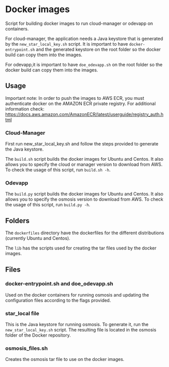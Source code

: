 # Docker images

Script for building docker images to run cloud-manager or odevapp on containers. 

For cloud-manager, the application needs a Java keystore that is generated by the `new_star_local_key.sh` script. It is important to have `docker-entrypoint.sh` and the generated keystore on the root folder so the docker build can copy them into the images.

For odevapp,it is important to have `doe_odevapp.sh` on the root folder so the docker build can copy them into the images.

## Usage

Important note: In order to push the images to AWS ECR, you must authenticate docker on the AMAZON ECR private registry. For additional information check: https://docs.aws.amazon.com/AmazonECR/latest/userguide/registry_auth.html

### Cloud-Manager
First run new_star_local_key.sh and follow the steps provided to generate the Java keystore.

The `build.sh` script builds the docker images for Ubuntu and Centos. It also allows you to specify the cloud or manager version to download from AWS. To check the usage of this script, run `build.sh -h`.

### Odevapp
The `build.py` script builds the docker images for Ubuntu and Centos. It also allows you to specify the osmosis version to download from AWS. To check the usage of this script, run `build.py -h`.

## Folders

The `dockerfiles` directory have the dockerfiles for the different distributions (currently Ubuntu and Centos).

The `lib` has the scripts used for creating the tar files used by the docker images.

## Files
### docker-entrypoint.sh and doe_odevapp.sh

Used on the docker containers for running osmosis and updating the configuration files according to the flags provided.

### star_local file

This is the Java keystore for running osmosis. To generate it, run the `new_star_local_key.sh` script. The resulting file is located in the osmosis folder of the Docker repository.

### osmosis_files.sh

Creates the osmosis tar file to use on the docker images.